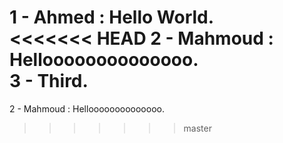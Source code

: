  1 - Ahmed : Hello World. \
<<<<<<< HEAD
 2 - Mahmoud : Helloooooooooooooo. \
 3 - Third.
=======
 2 - Mahmoud : Helloooooooooooooo. 
>>>>>>> master
